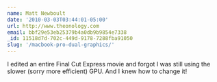 ```yaml
---
name: Matt Newboult
date: '2010-03-03T03:44:01-05:00'
url: http://www.theonology.com
email: bbf29e53eb25379b4a0db9b9854e7338
_id: 11518d7d-702c-449d-9178-7288fba91050
slug: '/macbook-pro-dual-graphics/'
---
```


I edited an entire Final Cut Express movie and forgot I was still using the
slower (sorry more efficient) GPU. And I knew how to change it!
